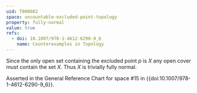 ```yaml
---
uid: T000882
space: uncountable-excluded-point-topology
property: fully-normal
value: true
refs:
  - doi: 10.1007/978-1-4612-6290-9_6
    name: Counterexamples in Topology
---
```

Since the only open set containing the excluded point $p$ is $X$ any open cover must contain the set $X$. Thus $X$ is trivially fully normal.

Asserted in the General Reference Chart for space #15 in
{{doi:10.1007/978-1-4612-6290-9_6}}.
